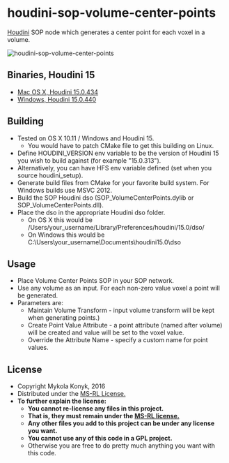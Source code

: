 # houdini-sop-volume-center-points

[Houdini](http://www.sidefx.com/index.php) SOP node which generates a center point for each voxel in a volume.

![houdini-sop-volume-center-points](http://i.imgur.com/4oS43vh.png)

## Binaries, Houdini 15
* [Mac OS X, Houdini 15.0.434](https://github.com/ttvd/houdini-sop-volume-center-points/releases/download/1.0.1/houdini.sop.volume.center.points.15.0.434.osx.tar.gz)
* [Windows, Houdini 15.0.440](https://github.com/ttvd/houdini-sop-volume-center-points/releases/download/1.0.1/houdini.sop.volume.center.points.15.0.440.win.rar)

## Building

* Tested on OS X 10.11 / Windows and Houdini 15.
  * You would have to patch CMake file to get this building on Linux.
* Define HOUDINI_VERSION env variable to be the version of Houdini 15 you wish to build against (for example "15.0.313").
* Alternatively, you can have HFS env variable defined (set when you source houdini_setup).
* Generate build files from CMake for your favorite build system. For Windows builds use MSVC 2012.
* Build the SOP Houdini dso (SOP_VolumeCenterPoints.dylib or SOP_VolumeCenterPoints.dll).
* Place the dso in the appropriate Houdini dso folder.
  * On OS X this would be /Users/your_username/Library/Preferences/houdini/15.0/dso/
  * On Windows this would be C:\Users\your_username\Documents\houdini15.0\dso

## Usage

* Place Volume Center Points SOP in your SOP network.
* Use any volume as an input. For each non-zero value voxel a point will be generated.
* Parameters are:
    * Maintain Volume Transform - input volume transform will be kept when generating points.)
    * Create Point Value Attribute - a point attribute (named after volume) will be created and value will be set to the voxel value.
    * Override the Attribute Name - specify a custom name for point values.

## License

* Copyright Mykola Konyk, 2016
* Distributed under the [MS-RL License.](http://opensource.org/licenses/MS-RL)
* **To further explain the license:**
  * **You cannot re-license any files in this project.**
  * **That is, they must remain under the [MS-RL license.](http://opensource.org/licenses/MS-RL)**
  * **Any other files you add to this project can be under any license you want.**
  * **You cannot use any of this code in a GPL project.**
  * Otherwise you are free to do pretty much anything you want with this code.
